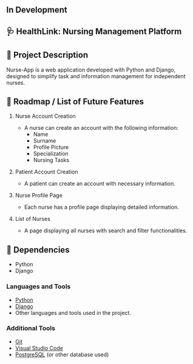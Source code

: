 ## In Development

## 🩺 HealthLink: Nursing Management Platform

## 📌 Project Description

Nurse-App is a web application developed with Python and Django, designed to simplify task and information management for independent nurses.

## 📌 Roadmap / List of Future Features
1. Nurse Account Creation
   - A nurse can create an account with the following information:
     - Name
     - Surname
     - Profile Picture
     - Specialization
     - Nursing Tasks

2. Patient Account Creation
   - A patient can create an account with necessary information.

3. Nurse Profile Page
   - Each nurse has a profile page displaying detailed information.

4. List of Nurses
   - A page displaying all nurses with search and filter functionalities.


## 📌 Dependencies

- Python
- Django 

### Languages and Tools

- [Python](https://www.python.org/)
- [Django](https://www.djangoproject.com/)
- Other languages and tools used in the project.

### Additional Tools

- [Git](https://git-scm.com/)
- [Visual Studio Code](https://code.visualstudio.com/)
- [PostgreSQL](https://www.postgresql.org/) (or other database used)


<!-- ## 📌 Current Features -->
<!-- 
- **Authentication and Authorization**
  - Implement an authentication system for nurses and patients.

- **Profile Editing**
  - Allow nurses and patients to edit their profile information.

- **Advanced Search Page**
  - Add advanced filters (specialization, diploma, etc.) to the nurse search page.

- **Reviews and Ratings**
  - Enable patients to leave reviews and ratings for nurses.

- **Internal Messaging**
  - Set up an internal messaging system for communications between patients and nurses.

- **Appointment Management**
  - Allow patients to schedule appointments with nurses.
  - Enable nurses to modify patient schedules. -->
